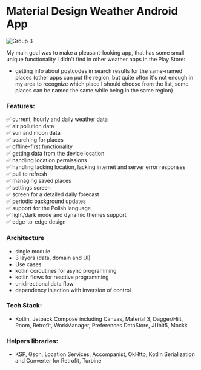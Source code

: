 # Material Design Weather Android App
![Group 3](https://github.com/Enjot/material-weather/assets/60782298/34df86b0-8764-476f-b4be-b1ef827aa1a2)
  
My main goal was to make a pleasant-looking app, that has some small unique functionality I didn't find in other weather apps in the Play Store:
- getting info about postcodes in search results for the same-named places (other apps can put the region, but quite often it's not enough in my area to recognize which place I should choose from the list, some places can be named the same while being in the same region)

### Features:  
✅ current, hourly and daily weather data  
✅ air pollution data  
✅ sun and moon data  
✅ searching for places  
✅ offline-first functionality  
✅ getting data from the device location  
✅ handling location permissions  
✅ handling lacking location, lacking internet and server error responses  
✅ pull to refresh  
✅ managing saved places  
✅ settings screen  
✅ screen for a detailed daily forecast  
✅ periodic background updates  
✅ support for the Polish language  
✅ light/dark mode and dynamic themes support  
✅ edge-to-edge design  

### Architecture
- single module
- 3 layers (data, domain and UI)
- Use cases
- kotlin coroutines for async programming
- kotlin flows for reactive programming
- unidirectional data flow
- dependency injection with inversion of control

### Tech Stack:
- Kotlin, Jetpack Compose including Canvas, Material 3, Dagger/Hilt, Room, Retrofit, WorkManager, Preferences DataStore, JUnit5, Mockk
### Helpers libraries:
- KSP, Gson, Location Services, Accompanist, OkHttp, Kotlin Serialization and Converter for Retrofit, Turbine
